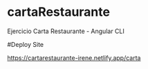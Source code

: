 # cartaRestaurante
Ejercicio Carta Restaurante - Angular CLI

#Deploy Site

https://cartarestaurante-irene.netlify.app/carta
